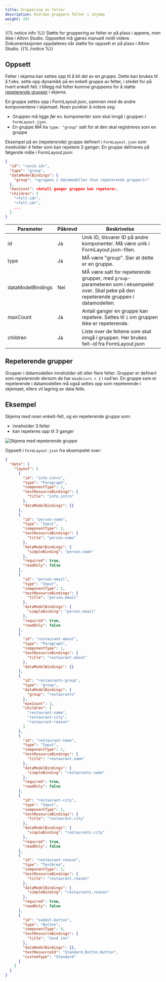 ```yaml
---
title: Gruppering av felter
description: Hvordan gruppere felter i skjema
weight: 201
---
```


{{% notice info %}}
Støtte for gruppering av felter er på plass i appene, men ikke i Altinn Studio. Oppsettet må gjøres manuelt inntil videre. Dokumentasjonen
oppdateres når støtte for oppsett er på plass i Altinn Studio.
{{% /notice %}}

## Oppsett
Felter i skjema kan settes opp til å bli del av en _gruppe_. Dette kan brukes til å f.eks. sette opp dynamikk på en enkelt gruppe av felter,
i stedet for på hvert enkelt felt. I tillegg må felter kunnne grupperes for å støtte [repeterende grupper](#repeterende-grupper) i skjema.

En gruppe settes opp i FormLayout.json, sammen med de andre komponentene i skjemaet. Noen punkter å notere seg:

- Gruppen må ligge _før_ ev. komponenter som skal inngå i gruppen i `FormLayout.json`.
- En gruppe _MÅ_ ha `type: "group"` satt for at den skal registreres som en gruppe

Eksempel på en (repeterende) gruppe definert i `FormLayout.json` som inneholder 4 felter som kan repetere 3 ganger:
En gruppe defineres på følgende måte i FormLayout.json:

```json
{
  "id": "<unik-id>",
  "type": "group",
  "dataModelBindings": {
    "group": "<gruppen i datamodellen (kun repeterende grupper)>"
  },
  "maxCount": <Antall ganger gruppen kan repetere>,
  "children": [
    "<felt-id>",
    "<felt-id>",
    ...
  ]
}
```

| Parameter           | Påkrevd   | Beskrivelse   |
|-------------------  |---        |---            |
| id                  | Ja        | Unik ID, tilsvarer ID på andre komponenter. Må være unik i FormLayout.json-filen. |
| type                | Ja        | MÅ være "group". Sier at dette er en gruppe. |
| dataModelBindings   | Nei       | MÅ være satt for repeterende grupper, med `group`-parameteren som i eksempelet over. Skal peke på den repeterende gruppen i datamodellen.|
| maxCount            | Ja        | Antall ganger en gruppe kan repetere. Settes til `1` om gruppen ikke er repeterende. |
| children            | Ja        | Liste over de feltene som skal inngå i gruppen. Her brukes felt-id fra FormLayout.json |

## Repeterende grupper
Grupper i datamodellen inneholder ett eller flere felter. Grupper er definert som _repeterende_ dersom de har `maxOccurs > 1` i xsd'en. 
En gruppe som er repeterende i datamodellen må også settes opp som repeterende i skjemaet, ellers vil lagring av data feile.  

## Eksempel 

Skjema med noen enkelt-felt, og en repeterende gruppe som:

- inneholder 3 felter
- kan repeteres opp til 3 ganger

![Skjema med repeterende gruppe](repeating-groups-demo.gif?width=700 "Skjema med repeterende gruppe")

Oppsett i `FormLayout.json` fra eksempelet over:

```json
{
  "data": {
    "layout": [
      {
        "id": "info-intro",
        "type": "Paragraph",
        "componentType": 1,
        "textResourceBindings": {
          "title": "info.intro"
        },
        "dataModelBindings": {}
      },
      {
        "id": "person-name",
        "type": "Input",
        "componentType": 2,
        "textResourceBindings": {
          "title": "person.name"
        },
        "dataModelBindings": {
          "simpleBinding": "person.name"
        },
        "required": true,
        "readOnly": false
      },
      {
        "id": "person-email",
        "type": "Input",
        "componentType": 2,
        "textResourceBindings": {
          "title": "person.email"
        },
        "dataModelBindings": {
          "simpleBinding": "person.email"
        },
        "required": true,
        "readOnly": false
      },
      {
        "id": "restaurant-about",
        "type": "Paragraph",
        "componentType": 1,
        "textResourceBindings": {
          "title": "restaurant.about"
        },
        "dataModelBindings": {}
      },
      {
        "id": "restaurants-group",
        "type": "group",
        "dataModelBindings": {
          "group": "restaurants"
        },
        "maxCount": 3,
        "children": [
          "restaurant-name",
          "restaurant-city",
          "restaurant-reason"
        ]
      },
      {
        "id": "restaurant-name",
        "type": "Input",
        "componentType": 2,
        "textResourceBindings": {
          "title": "restaurant.name"
        },
        "dataModelBindings": {
          "simpleBinding": "restaurants.name"
        },
        "required": true,
        "readOnly": false
      },
      {
        "id": "restaurant-city",
        "type": "Input",
        "componentType": 2,
        "textResourceBindings": {
          "title": "restaurant.city"
        },
        "dataModelBindings": {
          "simpleBinding": "restaurants.city"
        },
        "required": true,
        "readOnly": false
      },
      {
        "id": "restaurant-reason",
        "type": "TextArea",
        "componentType": 3,
        "textResourceBindings": {
          "title": "restaurant.reason"
        },
        "dataModelBindings": {
          "simpleBinding": "restaurants.reason"
        },
        "required": true,
        "readOnly": false
      },
      {
        "id": "submit-button",
        "type": "Button",
        "componentType": 9,
        "textResourceBindings": {
          "title": "Send inn"
        },
        "dataModelBindings": {},
        "textResourceId": "Standard.Button.Button",
        "customType": "Standard"
      }
    ]
  }
}
```